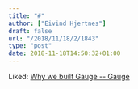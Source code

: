 ```yaml
---
title: "#"
author: ["Eivind Hjertnes"]
draft: false
url: "/2018/11/18/2/1843"
type: "post"
date: 2018-11-18T14:50:32+01:00
---
```


Liked: [Why
we built Gauge -- Gauge](https://blog.getgauge.io/why-we-built-gauge-6e31bb4848cd)
